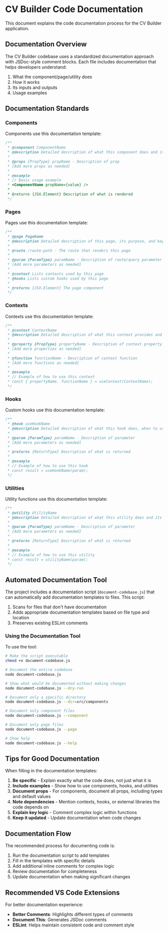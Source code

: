 # CV Builder Code Documentation

This document explains the code documentation process for the CV Builder application.

## Documentation Overview

The CV Builder codebase uses a standardized documentation approach with JSDoc-style comment blocks. Each file includes documentation that helps developers understand:

1. What the component/page/utility does
2. How it works
3. Its inputs and outputs
4. Usage examples

## Documentation Standards

### Components

Components use this documentation template:

```jsx
/**
 * @component ComponentName
 * @description Detailed description of what this component does and its role in the application
 * 
 * @props {PropType} propName - Description of prop
 * [Add more props as needed]
 * 
 * @example
 * // Basic usage example
 * <ComponentName propName={value} />
 * 
 * @returns {JSX.Element} Description of what is rendered
 */
```

### Pages

Pages use this documentation template:

```jsx
/**
 * @page PageName
 * @description Detailed description of this page, its purpose, and key features
 * 
 * @route /route-path - The route that renders this page
 * 
 * @param {ParamType} paramName - Description of route/query parameter
 * [Add more parameters as needed]
 * 
 * @context Lists contexts used by this page
 * @hooks Lists custom hooks used by this page
 * 
 * @returns {JSX.Element} The page component
 */
```

### Contexts

Contexts use this documentation template:

```jsx
/**
 * @context ContextName
 * @description Detailed description of what this context provides and its purpose
 * 
 * @property {PropType} propertyName - Description of context property
 * [Add more properties as needed]
 * 
 * @function functionName - Description of context function
 * [Add more functions as needed]
 * 
 * @example
 * // Example of how to use this context
 * const { propertyName, functionName } = useContext(ContextName);
 */
```

### Hooks

Custom hooks use this documentation template:

```jsx
/**
 * @hook useHookName
 * @description Detailed description of what this hook does, when to use it, and its purpose
 * 
 * @param {ParamType} paramName - Description of parameter
 * [Add more parameters as needed]
 * 
 * @returns {ReturnType} Description of what is returned
 * 
 * @example
 * // Example of how to use this hook
 * const result = useHookName(param);
 */
```

### Utilities

Utility functions use this documentation template:

```jsx
/**
 * @utility UtilityName
 * @description Detailed description of what this utility does and its purpose
 * 
 * @param {ParamType} paramName - Description of parameter
 * [Add more parameters as needed]
 * 
 * @returns {ReturnType} Description of what is returned
 * 
 * @example
 * // Example of how to use this utility
 * const result = utilityName(param);
 */
```

## Automated Documentation Tool

The project includes a documentation script (`document-codebase.js`) that can automatically add documentation templates to files. This script:

1. Scans for files that don't have documentation
2. Adds appropriate documentation templates based on file type and location
3. Preserves existing ESLint comments

### Using the Documentation Tool

To use the tool:

```bash
# Make the script executable
chmod +x document-codebase.js

# Document the entire codebase
node document-codebase.js

# Show what would be documented without making changes
node document-codebase.js --dry-run

# Document only a specific directory
node document-codebase.js --dir=src/components

# Document only component files
node document-codebase.js --component

# Document only page files
node document-codebase.js --page

# Show help
node document-codebase.js --help
```

## Tips for Good Documentation

When filling in the documentation templates:

1. **Be specific** - Explain exactly what the code does, not just what it is
2. **Include examples** - Show how to use components, hooks, and utilities
3. **Document props** - For components, document all props, including types and default values
4. **Note dependencies** - Mention contexts, hooks, or external libraries the code depends on
5. **Explain key logic** - Comment complex logic within functions
6. **Keep it updated** - Update documentation when code changes

## Documentation Flow

The recommended process for documenting code is:

1. Run the documentation script to add templates
2. Fill in the templates with specific details
3. Add additional inline comments for complex logic
4. Review documentation for completeness
5. Update documentation when making significant changes

## Recommended VS Code Extensions

For better documentation experience:

- **Better Comments**: Highlights different types of comments
- **Document This**: Generates JSDoc comments
- **ESLint**: Helps maintain consistent code and comment style 